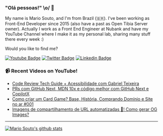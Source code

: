 ### "Olá pessoas!" \o/ 👋

My name is Mario Souto, and I'm from Brazil (🇧🇷). I've been working as Front-End Developer since 2015 (also have a past as Open Tibia Server owner). Actually I work as a Front End Engineer at Nubank and have my YouTube Channel where I make it as my personal lab, sharing many stuff there every week :)

Would you like to find me?

[![Youtube Badge](https://img.shields.io/badge/-Youtube-FF0000?style=flat-square&labelColor=FF0000&logo=youtube&logoColor=white&link=https://youtube.com/c/DevSoutinho)](https://youtube.com/c/DevSoutinho)
[![Twitter Badge](https://img.shields.io/badge/-Twitter-1ca0f1?style=flat-square&labelColor=1ca0f1&logo=twitter&logoColor=white&link=https://twitter.com/omariosouto)](https://twitter.com/omariosouto)
[![Linkedin Badge](https://img.shields.io/badge/-LinkedIn-blue?style=flat-square&logo=Linkedin&logoColor=white&link=https://www.linkedin.com/in/omariosouto)](https://www.linkedin.com/in/omariosouto)

### 📹 Recent Videos on YouTube!

<!-- YOUTUBE:START -->
- [Code Review Tech Guide + Acessibilidade com Gabriel Teixeira](https://www.youtube.com/watch?v=TO5iKQnZKTw)
- [PRs com GitHub Next, MDN 10x e código melhor com GitHub Next e CopilotX](https://www.youtube.com/watch?v=ht-ctp25kUU)
- [Como criar um Card Game? Base, História, Comprando Domínio e Site no ar #001](https://www.youtube.com/watch?v=OpBCTyNxOIA)
- [Imagens de compartilhamento de URL automatizadas 🤖! Como gerar OG Images?](https://www.youtube.com/watch?v=teI6nIkscwg)
<!-- YOUTUBE:END -->

____


[![Mario Souto's github stats](https://github-readme-stats.vercel.app/api?username=omariosouto&theme=dark&show_icons=true&count_private=true)](https://github.com/omariosouto)
